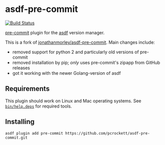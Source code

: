 # asdf-pre-commit

[![Build Status](https://github.com/pcrockett/asdf-pre-commit/workflows/ASDF%20CI/badge.svg)](https://github.com/pcrockett/asdf-pre-commit/actions)

[pre-commit][2] plugin for the [asdf][1] version manager.

This is a fork of
[jonathanmorley/asdf-pre-commit](https://github.com/jonathanmorley/asdf-pre-commit).
Main changes include:

* removed support for python 2 and particularly old versions of pre-commit
* removed installation by pip; _only_ uses pre-commit's zipapp from GitHub releases
* got it working with the newer Golang-version of asdf

## Requirements

This plugin should work on Linux and Mac operating systems. See
[`bin/help.deps`](bin/help.deps) for required tools.

## Installing

```
asdf plugin add pre-commit https://github.com/pcrockett/asdf-pre-commit.git
```

[1]: https://asdf-vm.com/
[2]: https://pre-commit.com/
